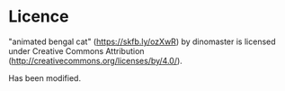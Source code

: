 # Licence

"animated bengal cat" (https://skfb.ly/ozXwR) by dinomaster is licensed under Creative Commons
Attribution (http://creativecommons.org/licenses/by/4.0/).

Has been modified.
